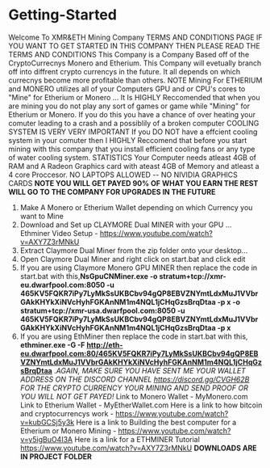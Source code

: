 # Getting-Started
Welcome To XMR&ETH Mining Company TERMS AND CONDITIONS PAGE
IF YOU WANT TO GET STARTED IN THIS COMPANY THEN PLEASE READ THE TERMS AND CONDITIONS 
This Company is a Company Based off of the CryptoCurrecnys Monero and Etherium. This Company will evetually branch off into diffrent crypto currencys in the future. It all depends on which currecnys become more profitable than others.
NOTE Mining For ETHERIUM and MONERO utilizes all of your Computers GPU and or CPU's cores to "Mine" for Etherium or Monero ... It Is HIGHLY Reccomended that when you are mining you do not play any sort of games or game while "Mining" for Etherium or Monero. If you do this you have a chance of over heating your comuter leading to a crash and a possiblily of a broken computer
COOLING SYSTEM IS VERY VERY IMPORTANT If you DO NOT have a effcient cooling system in your comuter then I HIGHLY Reccomend that before you start mining with this company that you install efficient cooling fans or any type of water cooling system.
STATISTICS Your Computer needs atleast 4GB of RAM and A Radeon Graphics card with ateast 4GB of Memory and atleast a 4 core Proccesor. NO LAPTOPS ALLOWED -- NO NIVIDIA GRAPHICS CARDS
**NOTE YOU WILL GET PAYED 90% OF WHAT YOU EARN THE REST WILL GO TO THE COMPANY FOR UPGRADES IN THE FUTURE**
1. Make A Monero or Etherium Wallet depending on which Currency you want to Mine
3. Download and Set up CLAYMORE Dual MINER with your GPU ... Ethminer Video Setup - https://www.youtube.com/watch?v=AXY7Z3rMNkU
4. Extract Claymore Dual Miner from the zip folder onto your desktop... 
5. Open Claymore Dual Miner and right click on start.bat and click edit
6. If you are using Claymore Monero GPU MINER then replace the code in start.bat with this,**NsGpuCNMiner.exe -o stratum+tcp://xmr-eu.dwarfpool.com:8050 -u 465KV5FQKR7iPy7LyMkSsUKBCbv94gQP8EBVZNYmtLdxMuJ1VVbrGAkKHYkXiNVcHyhFGKAnNM1m4NQL1jCHqGzsBrqDtaa -p x
-o stratum+tcp://xmr-usa.dwarfpool.com:8050 -u 465KV5FQKR7iPy7LyMkSsUKBCbv94gQP8EBVZNYmtLdxMuJ1VVbrGAkKHYkXiNVcHyhFGKAnNM1m4NQL1jCHqGzsBrqDtaa -p x**
7. If you are using EthMiner then replace the code in start.bat with this, **ethminer.exe -G -F http://eth-eu.dwarfpool.com:80/465KV5FQKR7iPy7LyMkSsUKBCbv94gQP8EBVZNYmtLdxMuJ1VVbrGAkKHYkXiNVcHyhFGKAnNM1m4NQL1jCHqGzsBrqDtaa**
.*AGAIN, MAKE SURE YOU HAVE SENT ME YOUR WALLET ADDRESS ON THE DISCORD CHANNEL https://discord.gg/CVGH62B FOR THE CRYPTO CURRENCY YOUR MINING AND SEND PROOF OR YOU WILL NOT GET PAYED!*
Link to Monero Wallet - MyMonero.com
Link to Etherium Wallet - MyEtherWallet.com
Here is a link to how bitcoin and cryptocurrencys work - https://www.youtube.com/watch?v=kubGCSj5y3k
Here is a link to Building the best computer for a Etherium or Monero Mining - https://www.youtube.com/watch?v=y5igBuO4I3A
Here is a link for a ETHMINER Tutorial https://www.youtube.com/watch?v=AXY7Z3rMNkU
**DOWNLOADS ARE IN PROJECT FOLDER**

